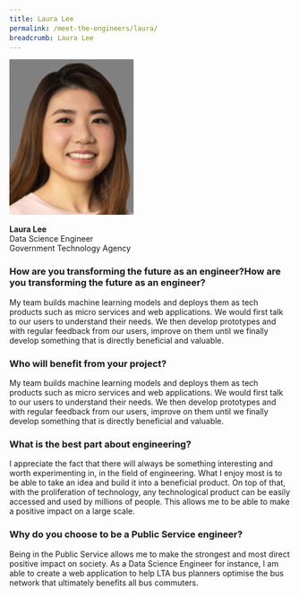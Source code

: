 ```yaml
---
title: Laura Lee
permalink: /meet-the-engineers/laura/
breadcrumb: Laura Lee
---
```

<img src="/images/(ARCHIVED)%20Meet%20the%20Engineers/Laura/Laura.png" alt="Laura Lee" style="width:222px;height:278px;" align="left">
<br clear="left">
<br>
<strong> Laura Lee</strong>
<br> Data Science Engineer
<br> Government Technology Agency

### How are you transforming the future as an engineer?How are you transforming the future as an engineer?
My team builds machine learning models and deploys them as tech products such as micro services and web applications. We would first talk to our users to understand their needs. We then develop prototypes and with regular feedback from our users, improve on them until we finally develop something that is directly beneficial and valuable.

### Who will benefit from your project?
My team builds machine learning models and deploys them as tech products such as micro services and web applications. We would first talk to our users to understand their needs. We then develop prototypes and with regular feedback from our users, improve on them until we finally develop something that is directly beneficial and valuable.

### What is the best part about engineering?
I appreciate the fact that there will always be something interesting and worth experimenting in, in the field of engineering. What I enjoy most is to be able to take an idea and build it into a beneficial product. On top of that, with the proliferation of technology, any technological product can be easily accessed and used by millions of people. This allows me to be able to make a positive impact on a large scale.

### Why do you choose to be a Public Service engineer?
Being in the Public Service allows me to make the strongest and most direct positive impact on society. As a Data Science Engineer for instance, I am able to create a web application to help LTA bus planners optimise the bus network that ultimately benefits all bus commuters.